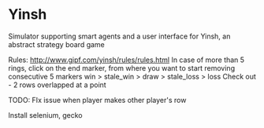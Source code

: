 # Yinsh
Simulator supporting smart agents and a user interface for Yinsh, an abstract strategy board game

Rules:
http://www.gipf.com/yinsh/rules/rules.html
In case of more than 5 rings, click on the end marker, from where you want to start removing consecutive 5 markers
win > stale_win > draw > stale_loss > loss
Check out - 2 rows overlapped at a point

TODO: FIx issue when player makes other player's row

Install selenium, gecko
